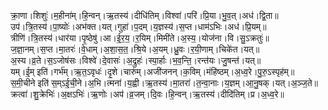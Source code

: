 

  
क्रा॒णा।शिशुः॑।म॒हीना॑म्।हि॒न्वन्।ऋ॒तस्य॑।दीधि॑तिम्।विश्वा॑।परि॑।प्रि॒या।भु॒व॒त्।अध॑।द्वि॒ता॥  
उप॑।त्रि॒तस्य॑।पा॒ष्योः॑।अभ॑क्त।यत्।गुहा॑।प॒दम्।य॒ज्ञस्य॑।स॒प्त।धाम॑ऽभिः।अध॑।प्रि॒यम्॥  
त्रीणि॑।त्रि॒तस्य॑।धार॑या।पृ॒ष्ठेषु॑।आ।ई॒र॒य॒।र॒यिम्।मिमी॑ते।अ॒स्य॒।योज॑ना।वि।सु॒ऽक्रतुः॑॥  
ज॒ज्ञा॒नम्।स॒प्त।मा॒तरः॑।वे॒धाम्।अ॒शा॒स॒त॒।श्रि॒ये।अ॒यम्।ध्रु॒वः।र॒यी॒णाम्।चिके॑त।यत्॥  
अ॒स्य।व्र॒ते।स॒ऽजोष॑सः।विश्वे॑।दे॒वासः॑।अ॒द्रुहः॑।स्पा॒र्हाः।भ॒व॒न्ति॒।रन्त॑यः।जु॒षन्त॑।यत्॥  
यम्।ई॒म् इति॑।गर्भ॑म्।ऋ॒त॒ऽवृधः॑।दृ॒शे।चारु॑म्।अजी॑जनन्।क॒विम्।मंहि॑ष्ठम्।अ॒ध्व॒रे।पु॒रु॒ऽस्पृह॑म्॥  
स॒मी॒चीने इति॑ स॒म्ऽई॒ची॒ने।अ॒भि।त्मना॑।य॒ह्वी।ऋ॒तस्य॑।मा॒तरा॑।त॒न्वा॒नाः।य॒ज्ञम्।आ॒नु॒षक्।यत्।अ॒ञ्ज॒ते॥  
क्रत्वा॑।शु॒क्रेभिः॑।अ॒क्षऽभिः॑।ऋ॒णोः।अप॑।व्र॒जम्।दि॒वः।हि॒न्वन्।ऋ॒तस्य॑।दीदि॑तिम्।प्र।अ॒ध्व॒रे॥  
